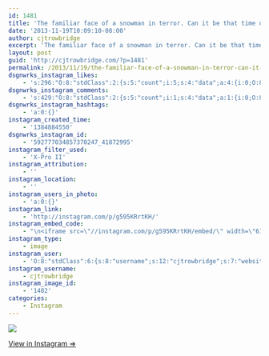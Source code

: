 ```yaml
---
id: 1481
title: 'The familiar face of a snowman in terror. Can it be that time of year again?'
date: '2013-11-19T10:09:10-08:00'
author: cjtrowbridge
excerpt: 'The familiar face of a snowman in terror. Can it be that time of year again?'
layout: post
guid: 'http://cjtrowbridge.com/?p=1481'
permalink: /2013/11/19/the-familiar-face-of-a-snowman-in-terror-can-it-be-that-time-of-year-again/
dsgnwrks_instagram_likes:
    - 's:296:"O:8:"stdClass":2:{s:5:"count";i:5;s:4:"data";a:4:{i:0;O:8:"stdClass":4:{s:8:"username";s:8:"myjluvly";s:15:"profile_picture";s:107:"https://igcdn-photos-h-a.akamaihd.net/hphotos-ak-xaf1/t51.2885-19/10832092_1552053408342783_634041447_a.jpg";s:2:"id";s:8:"37331304";s:9:"full_name";s:21:"Julia S. ";'
dsgnwrks_instagram_comments:
    - 's:429:"O:8:"stdClass":2:{s:5:"count";i:1;s:4:"data";a:1:{i:0;O:8:"stdClass":4:{s:12:"created_time";s:10:"1384884645";s:4:"text";s:47:"What dod that poor snowman ever do to you?  Lol";s:4:"from";O:8:"stdClass":4:{s:8:"username";s:8:"myjluvly";s:15:"profile_picture";s:107:"https://igcdn-photos-h-a.akamaihd.net/hphotos-ak-xaf1/t51.2885-19/10832092_1552053408342783_634041447_a.jpg";s:2:"id";s:8:"37331304";s:9:"full_name";s:21:"Julia S. ";'
dsgnwrks_instagram_hashtags:
    - 'a:0:{}'
instagram_created_time:
    - '1384884550'
dsgnwrks_instagram_id:
    - '592777034857370247_41872995'
instagram_filter_used:
    - 'X-Pro II'
instagram_attribution:
    - ''
instagram_location:
    - ''
instagram_users_in_photo:
    - 'a:0:{}'
instagram_link:
    - 'http://instagram.com/p/g595KRrtKH/'
instagram_embed_code:
    - "\n<iframe src=\"//instagram.com/p/g595KRrtKH/embed/\" width=\"612\" height=\"710\" frameborder=\"0\" scrolling=\"no\" allowtransparency=\"true\"></iframe>\n"
instagram_type:
    - image
instagram_user:
    - 'O:8:"stdClass":6:{s:8:"username";s:12:"cjtrowbridge";s:7:"website";s:0:"";s:15:"profile_picture";s:103:"https://igcdn-photos-f-a.akamaihd.net/hphotos-ak-xpa1/t51.2885-19/925559_452430704897917_67836701_a.jpg";s:9:"full_name";s:13:"CJ Trowbridge";s:3:"bio";s:0:"";s:2:"id";s:8:"41872995";}'
instagram_username:
    - cjtrowbridge
instagram_image_id:
    - '1482'
categories:
    - Instagram
---
```


[![](http://blog.cjtrowbridge.com/wp-content/uploads/2013/11/1391350_490197877746062_338896389_n.jpg)](http://instagram.com/p/g595KRrtKH/)

[View in Instagram ⇒](http://instagram.com/p/g595KRrtKH/)